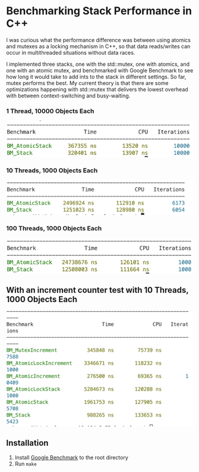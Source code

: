 # Benchmarking Stack Performance in C++

I was curious what the performance difference was between using atomics and mutexes as a locking mechanism in C++, so that data reads/writes can occur in multithreaded situations without data races.

I implemented three stacks, one with the std::mutex, one with atomics, and one with an atomic mutex, and benchmarked with Google Benchmark to see how long it would take to add ints to the stack in different settings. So far, mutex performs the best. My current theory is that there are some optimizations happening with std::mutex that delivers the lowest overhead with between context-switching and busy-waiting.

### 1 Thread, 10000 Objects Each

![1 Thread, 10000 Objects Each](results/1Thread10000Obj.png)

### 10 Threads, 1000 Objects Each

![10 Threads, 1000 Objects Each](results/10Thread1000Obj.png)

### 100 Threads, 1000 Objects Each

![100 Threads, 1000 Objects Each](results/100Thread1000Obj.png)

## With an increment counter test with 10 Threads, 1000 Objects Each

![Including an increment test with 10 Threads, 1000 Objects](results/Increment.png)
## Installation

1. Install [Google Benchmark](https://github.com/google/benchmark) to the root directory
2. Run `make`